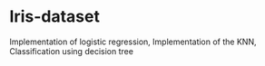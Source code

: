 # Iris-dataset
Implementation of logistic regression,
Implementation of the KNN,
Classification using decision tree

